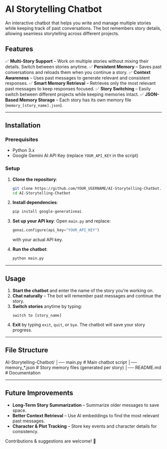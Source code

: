 # AI Storytelling Chatbot

An interactive chatbot that helps you write and manage multiple stories while keeping track of past conversations. The bot remembers story details, allowing seamless storytelling across different projects.

## Features

✅ **Multi-Story Support** – Work on multiple stories without mixing their details. Switch between stories anytime.
✅ **Persistent Memory** – Saves past conversations and reloads them when you continue a story.
✅ **Context Awareness** – Uses past messages to generate relevant and consistent responses.
✅ **Smart Memory Retrieval** – Retrieves only the most relevant past messages to keep responses focused.
✅ **Story Switching** – Easily switch between different projects while keeping memories intact.
✅ **JSON-Based Memory Storage** – Each story has its own memory file (`memory_[story_name].json`).

---

## Installation

### Prerequisites
- Python 3.x
- Google Gemini AI API Key (replace `YOUR_API_KEY` in the script)

### Setup
1. **Clone the repository**:
   ```sh
   git clone https://github.com/YOUR_USERNAME/AI-Storytelling-Chatbot.git
   cd AI-Storytelling-Chatbot
   ```

2. **Install dependencies**:
   ```sh
   pip install google-generativeai
   ```

3. **Set up your API key**:
   Open `main.py` and replace:
   ```python
   genai.configure(api_key="YOUR_API_KEY")
   ```
   with your actual API key.

4. **Run the chatbot**:
   ```sh
   python main.py
   ```

---

## Usage

1. **Start the chatbot** and enter the name of the story you’re working on.
2. **Chat naturally** – The bot will remember past messages and continue the story.
3. **Switch stories** anytime by typing:
   ```
   switch to [story_name]
   ```
4. **Exit** by typing `exit`, `quit`, or `bye`. The chatbot will save your story progress.

---

## File Structure

AI-Storytelling-Chatbot/
│── main.py              # Main chatbot script
│── memory_*.json        # Story memory files (generated per story)
│── README.md            # Documentation


---

## Future Improvements
- **Long-Term Story Summarization** – Summarize older messages to save space.
- **Better Context Retrieval** – Use AI embeddings to find the most relevant past messages.
- **Character & Plot Tracking** – Store key events and character details for consistency.

Contributions & suggestions are welcome! 🚀

